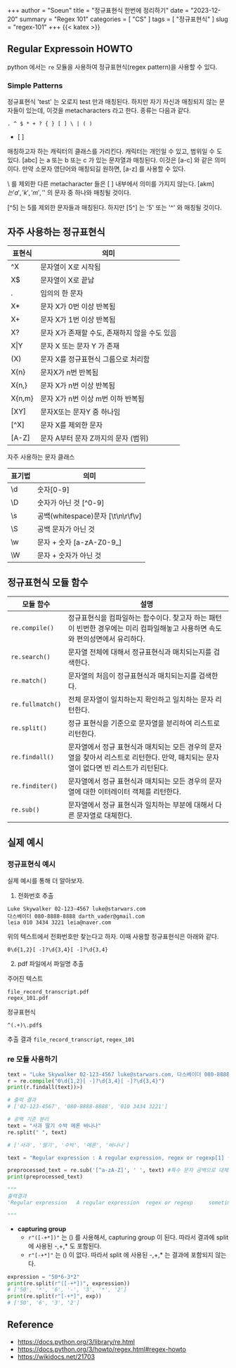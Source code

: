 +++
author = "Soeun"
title = "정규표현식 한번에 정리하기"
date = "2023-12-20"
summary = "Regex 101"
categories = [
    "CS"
]
tags = [
    "정규표현식"
]
slug = "regex-101"
+++
{{< katex >}}

## Regular Expressoin HOWTO

python 에서는 `re` 모듈을 사용하여 정규표현식(regex pattern)을 사용할 수 있다. 
 
### Simple Patterns

정규표현식 'test' 는 오로지 test 만과 매칭된다. 하지만 자기 자신과 매칭되지 않는 문자들이 있는데, 이것을 metacharacters  라고 한다. 종류는 다음과 같다.
```
. ^ $ * + ? { } [ ] \ | ( )
```

- \[ ]  
  
 매칭하고자 하는 캐릭터의 클래스를 가리킨다. 캐릭터는 개인일 수 있고, 범위일 수 도 있다. [abc] 는 a 또는 b 또는 c 가 있는 문자열과 매칭된다. 이것은 [a-c] 와 같은 의미이다. 만약 소문자 영단어와 매칭되길 원하면, [a-z] 를 사용할 수 있다. 
  
  \\ 를 제외한 다른 metacharacter 들은 [ ] 내부에서 의미를 가지지 않는다. [akm$] 는 'a' , 'k', 'm','$' 의 문자 중 하나와 매칭될 것이다. 
  
  [\^5] 는   5를 제외한 문자들과 매칭된다. 하지만 [5^] 는 '5' 또는 '^' 와 매칭될 것이다. 
 



## 자주 사용하는 정규표현식 

| 표현식 | 의미                                         |
| ------ | -------------------------------------------- |
| \^X     | 문자열이 X로 시작됨                          |
| X$     | 문자열이 X로 끝남                            |
| .      | 임의의 한 문자                               |
| X*     | 문자 X가 0번 이상 반복됨                      |
| X+     | 문자 X가 1번 이상 반복됨                      |
| X?     | 문자 X가 존재할 수도, 존재하지 않을 수도 있음 |
| X\|Y   | 문자 X 또는 문자 Y 가 존재                    |
| (X)    | 문자 X를 정규표현식 그룹으로 처리함          |
| X{n}   | 문자X가 n번 반복됨                           |
| X{n,}  | 문자 X가 n번 이상 반복됨                     |
| X{n,m} | 문자 X가 n번 이상 m번 이하 반복됨            |
| [XY]   | 문자X또는 문자Y 중 하나임                    |
| \[^X]  | 문자 X를 제외한 문자                         |
| [A-Z]  | 문자 A부터 문자 Z까지의 문자 (범위)          | 

자주 사용하는 문자 클래스 

| 표기법 | 의미                              |
| ------ | --------------------------------- |
| \d     | 숫자[0-9]                         |
| \D     | 숫자가 아닌 것 \[^0-9]            |
| \s     | 공백(whitespace)문자 [\t\n\r\f\v] |
| \S     | 공백 문자가 아닌 것               |
| \w     | 문자 + 숫자 [a-zA-Z0-9_]          |
| \W     | 문자 + 숫자가 아닌 것             | 

## 정규표현식 모듈 함수

  

| 모듈 함수 | 설명 |
| ---- | ---- |
| `re.compile()` | 정규표현식을 컴파일하는 함수이다. 찾고자 하는 패턴이 빈번한 경우에는 미리 컴파일해놓고 사용하면 속도와 편의성면에서 유리하다. |
| `re.search()` | 문자열 전체에 대해서 정규표현식과 매치되는지를 검색한다. |
| `re.match()` | 문자열의 처음이 정규표현식과 매치되는지를 검색한다. |
| `re.fullmatch()` | 전체 문자열이 일치하는지 확인하고 일치하는 문자 리턴한다.  |
| `re.split()` | 정규 표현식을 기준으로 문자열을 분리하여 리스트로 리턴한다. |
| `re.findall()` | 문자열에서 정규 표현식과 매치되는 모든 경우의 문자열을 찾아서 리스트로 리턴한다. 만약, 매치되는 문자열이 없다면 빈 리스트가 리턴된다. |
| `re.finditer()` | 문자열에서 정규 표현식과 매치되는 모든 경우의 문자열에 대한 이터레이터 객체를 리턴한다. |
| `re.sub()` | 문자열에서 정규 표현식과 일치하는 부분에 대해서 다른 문자열로 대체한다. |


## 실제 예시

### 정규표현식 예시

실제 예시를 통해 더 알아보자.

1. 전화번호 추출
   
```text
Luke Skywalker 02-123-4567 luke@starwars.com
다스베이더 080-8888-8888 darth_vader@gmail.com
leia 010 3434 3221 leia@naver.com
```

위의 텍스트에서 전화번호만 찾는다고 하자. 이때 사용할 정규표현식은 아래와 같다.
```
0\d{1,2}[ -]?\d{3,4}[ -]?\d{3,4}
```

2. pdf 파일에서 파일명 추출

주어진 텍스트
```
file_record_transcript.pdf
regex_101.pdf
```

정규표현식
```
^(.+)\.pdf$
```

추출 결과
`file_record_transcript`, `regex_101`

### re 모듈 사용하기 

```python
text = "Luke Skywalker 02-123-4567 luke@starwars.com, 다스베이더 080-8888-8888 darth_vader@gmail.com, leia 010 3434 3221 leia@naver.com"
r = re.compile("0\d{1,2}[ -]?\d{3,4}[ -]?\d{3,4}")
print(r.findall(text))>)

# 출력 결과
# ['02-123-4567', '080-8888-8888', '010 3434 3221']

```

```python
# 공백 기준 분리
text = "사과 딸기 수박 메론 바나나"
re.split(" ", text)

# ['사과', '딸기', '수박', '메론', '바나나']  
```

```python
text = "Regular expression : A regular expression, regex or regexp[1] (sometimes called a rational expression)[2][3] is, in theoretical computer science and formal language theory, a sequence of characters that define a search pattern."

preprocessed_text = re.sub('[^a-zA-Z]', ' ', text) #특수 문자 공백으로 대체
print(preprocessed_text)

"""
출력결과
'Regular expression   A regular expression  regex or regexp     sometimes called a rational expression        is  in theoretical computer science and formal language theory  a sequence of characters that define a search pattern '  

"""
```

- **capturing group** 
  - `r"([-+*])"` 는 () 를 사용해서, capturing group 이 된다. 따라서 결과에 split 에 사용된 -,+,* 도 포함된다.
  - `r"[-+*]"` 는 () 이 없다. 따라서 split 에 사용된 -,+,* 는 결과에 포함되지 않는다.

```python
expression = "50*6-3*2"
print(re.split(r"([-+*])", expression))
# ['50', '*', '6', '-', '3', '*', '2']
print(re.split(r"[-+*]", exp))
# ['50', '6', '3', '2']
```


## Reference
- https://docs.python.org/3/library/re.html
- https://docs.python.org/3/howto/regex.html#regex-howto
- https://wikidocs.net/21703